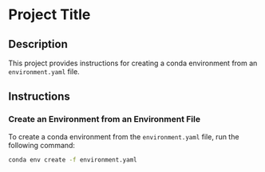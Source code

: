 # Project Title

## Description
This project provides instructions for creating a conda environment from an `environment.yaml` file.

## Instructions

### Create an Environment from an Environment File
To create a conda environment from the `environment.yaml` file, run the following command:

```bash
conda env create -f environment.yaml